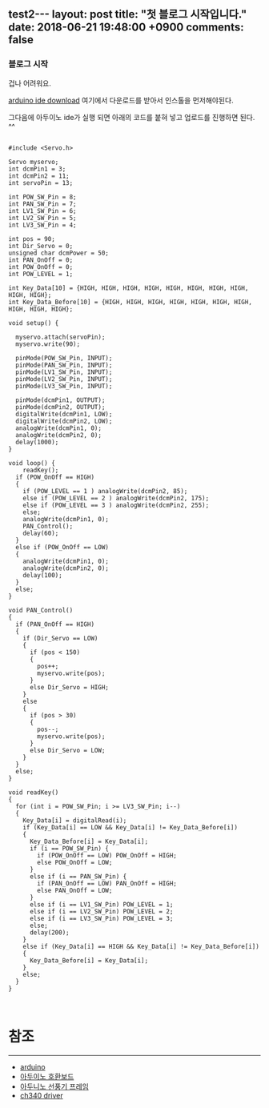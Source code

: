 test2---
layout: post
title: "첫 블로그 시작입니다."
date: 2018-06-21 19:48:00 +0900
comments: false
---

### 블로그 시작

겁나 어려워요.

[arduino ide download](https://www.arduino.cc/en/Main/Software) 여기에서 다운로드를 받아서 인스톨을 먼저해야된다.

그다음에 아두이노 ide가 실행 되면 아래의 코드를 붙혀 넣고 업로드를 진행하면 된다. ^^

```

#include <Servo.h>

Servo myservo;
int dcmPin1 = 3;
int dcmPin2 = 11;
int servoPin = 13;

int POW_SW_Pin = 8;
int PAN_SW_Pin = 7;
int LV1_SW_Pin = 6;
int LV2_SW_Pin = 5;
int LV3_SW_Pin = 4;

int pos = 90;
int Dir_Servo = 0;
unsigned char dcmPower = 50;
int PAN_OnOff = 0;
int POW_OnOff = 0;
int POW_LEVEL = 1;

int Key_Data[10] = {HIGH, HIGH, HIGH, HIGH, HIGH, HIGH, HIGH, HIGH, HIGH, HIGH};
int Key_Data_Before[10] = {HIGH, HIGH, HIGH, HIGH, HIGH, HIGH, HIGH, HIGH, HIGH, HIGH};

void setup() {

  myservo.attach(servoPin);
  myservo.write(90);

  pinMode(POW_SW_Pin, INPUT);
  pinMode(PAN_SW_Pin, INPUT);
  pinMode(LV1_SW_Pin, INPUT);
  pinMode(LV2_SW_Pin, INPUT);
  pinMode(LV3_SW_Pin, INPUT);

  pinMode(dcmPin1, OUTPUT);
  pinMode(dcmPin2, OUTPUT);
  digitalWrite(dcmPin1, LOW);
  digitalWrite(dcmPin2, LOW);
  analogWrite(dcmPin1, 0);
  analogWrite(dcmPin2, 0);
  delay(1000);
}

void loop() {
    readKey();
  if (POW_OnOff == HIGH)
  {
    if (POW_LEVEL == 1 ) analogWrite(dcmPin2, 85);
    else if (POW_LEVEL == 2 ) analogWrite(dcmPin2, 175);
    else if (POW_LEVEL == 3 ) analogWrite(dcmPin2, 255);
    else;
    analogWrite(dcmPin1, 0);
    PAN_Control();
    delay(60);
  }
  else if (POW_OnOff == LOW)
  {
    analogWrite(dcmPin1, 0);
    analogWrite(dcmPin2, 0);
    delay(100);
  }
  else;
}

void PAN_Control()
{
  if (PAN_OnOff == HIGH)
  {
    if (Dir_Servo == LOW)
    {
      if (pos < 150)
      {
        pos++;
        myservo.write(pos);
      }
      else Dir_Servo = HIGH;
    }
    else
    {
      if (pos > 30)
      {
        pos--;
        myservo.write(pos);
      }
      else Dir_Servo = LOW;
    }
  }
  else;
}

void readKey()
{
  for (int i = POW_SW_Pin; i >= LV3_SW_Pin; i--)
  {
    Key_Data[i] = digitalRead(i);
    if (Key_Data[i] == LOW && Key_Data[i] != Key_Data_Before[i])
    {
      Key_Data_Before[i] = Key_Data[i];
      if (i == POW_SW_Pin) {
        if (POW_OnOff == LOW) POW_OnOff = HIGH;
        else POW_OnOff = LOW;
      }
      else if (i == PAN_SW_Pin) {
        if (PAN_OnOff == LOW) PAN_OnOff = HIGH;
        else PAN_OnOff = LOW;
      }
      else if (i == LV1_SW_Pin) POW_LEVEL = 1;
      else if (i == LV2_SW_Pin) POW_LEVEL = 2;
      else if (i == LV3_SW_Pin) POW_LEVEL = 3;
      else;
      delay(200);
    }
    else if (Key_Data[i] == HIGH && Key_Data[i] != Key_Data_Before[i])
    {
      Key_Data_Before[i] = Key_Data[i];
    }
    else;
  }
}



```

# 참조
-----
* [arduino](https://www.arduino.cc/)
* [아두이노 호환보드](http://smartstore.naver.com/domekit/products/308227621)
* [아두니노 선풍기 프레임](http://smartstore.naver.com/domekit/products/2574181501)
* [ch340 driver](https://sparks.gogo.co.nz/ch340.html)
